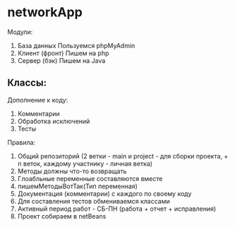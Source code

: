 # networkApp
Модули:
  1. База данных
     Пользуемся phpMyAdmin
  2. Клиент (фронт)
     Пишем на php
  3. Сервер (бэк)
     Пишем на Java
     
Классы:
  -
  
Дополнение к коду:
  1. Комментарии
  2. Обработка исключений
  3. Тесты

Правила:
  1. Общий репозиторий (2 ветки - main и project - для сборки проекта, + n веток, каждому участнику - личная ветка)
  2. Методы должны что-то возвращать
  3. Глоабльные переменные составляются вместе
  4. пишемМетодыВотТак(Тип переменная)
  5. Документация (комментарии) с каждого по своему коду
  6. Для составления тестов обмениваемся классами
  7. Активный период работ - СБ-ПН (работа + отчет + исправления)
  8. Проект собираем в netBeans
